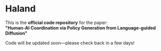 # Haland

This is the **official code repository** for the paper:  
**"Human-AI Coordination via Policy Generation from Language-guided Diffusion"**

Code will be updated soon—please check back in a few days!
